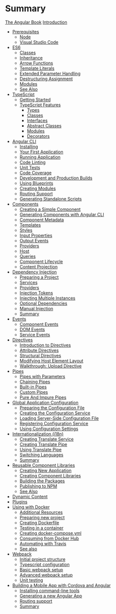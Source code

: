 # Summary

[The Angular Book](title-page.md)
[Introduction](ch00-00-introduction.md)

- [Prerequisites](ch01-00-prerequisites.md)
  - [Node](ch01-01-node.md)
  - [Visual Studio Code](ch01-02-vscode.md)
- [ES6](ch02-00-es6.md)
  - [Classes](ch02-01-classes.md)
  - [Inheritance](ch02-02-inheritance.md)
  - [Arrow Functions](ch02-03-arrow-functions.md)
  - [Template Literals](ch02-04-template-literals.md)
  - [Extended Parameter Handling](ch02-05-extended-parameters.md)
  - [Destructuring Assignment](ch02-06-destructuring.md)
  - [Modules](ch02-07-modules.md)
  - [See Also](ch02-08-see-also.md)
- [TypeScript](ch03-00-typescript.md)
  - [Getting Started](ch03-01-getting-started.md)
  - [TypeScript Features](ch03-02-features.md)
    - [Types](ch03-03-types.md)
    - [Classes](ch03-04-classes.md)
    - [Interfaces](ch03-05-interfaces.md)
    - [Abstract Classes](ch03-06-abstract-classes.md)
    - [Modules](ch03-07-modules.md)
    - [Decorators](ch03-08-decorators.md)
- [Angular CLI](ch04-00-angular-cli.md)
  - [Installing](ch04-01-installing.md)
  - [Your First Application](ch04-02-first-application.md)
  - [Running Application](ch04-03-running-application.md)
  - [Code Linting](ch04-04-linting.md)
  - [Unit Tests](ch04-05-testing.md)
  - [Code Coverage](ch04-06-coverage.md)
  - [Development and Production Builds](ch04-07-development-and-production-builds.md)
  - [Using Blueprints](ch04-08-using-blueprints.md)
  - [Creating Modules](ch04-09-creating-modules.md)
  - [Routing Support](ch04-10-routing-support.md)
  - [Generating Standalone Scripts](ch04-11-generating-standalone-scripts.md)
- [Components](ch05-00-components.md)
  - [Creating a Simple Component](ch05-01-creating-a-simple-component.md)
  - [Generating Components with Angular CLI](ch05-02-generating-components-with-angular-cli.md)
  - [Component Metadata](ch05-03-component-metadata.md)
  - [Templates](ch05-04-templates.md)
  - [Styles](ch05-05-styles.md)
  - [Input Properties](ch05-06-input-properties.md)
  - [Output Events](ch05-07-output-events.md)
  - [Providers](ch05-08-providers.md)
  - [Host](ch05-09-host.md)
  - [Queries](ch05-10-queries.md)
  - [Component Lifecycle](ch05-12-component-lifecycle.md)
  - [Content Projection](ch05-13-content-projection.md)
- [Dependency Injection](ch06-00-dependency-injection.md)
  - [Preparing a Project](ch06-01-preparing-a-project.md)
  - [Services](ch06-02-services.md)
  - [Providers](ch06-03-providers.md)
  - [Injection Tokens](ch06-04-injection-tokens.md)
  - [Injecting Multiple Instances](ch06-05-injecting-multiple-instances.md)
  - [Optional Dependencies](ch06-06-optional-dependencies.md)
  - [Manual Injection](ch06-07-manual-injection.md)
  - [Summary](ch06-08-summary.md)
- [Events](ch07-00-events.md)
  - [Component Events](ch07-01-component-events.md)
  - [DOM Events](ch07-02-dom-events.md)
  - [Service Events](ch07-03-service-events.md)
- [Directives](ch08-00-directives.md)
  - [Introduction to Directives](ch08-01-introduction-to-directives.md)
  - [Attribute Directives](ch08-02-attribute-directives.md)
  - [Structural Directives](ch08-03-structural-directives.md)
  - [Modifying Host Element Layout](ch08-04-modifying-host-layout.md)
  - [Walkthrough: Upload Directive](ch08-05-walkthrough-upload-directive.md)
- [Pipes](ch09-00-pipes.md)
  - [Pipes with Parameters](ch09-01-pipes-with-parameters.md)
  - [Chaining Pipes](ch09-02-chaining-pipes.md)
  - [Built-in Pipes](ch09-03-built-in-pipes.md)
  - [Custom Pipes](ch09-04-custom-pipes.md)
  - [Pure And Impure Pipes](ch09-05-pure-and-impure-pipes.md)
- [Global Application Configuration](ch10-00-global-application-configuration.md)
  - [Preparing the Configuration File](ch10-01-preparing-configuration-file.md)
  - [Creating the Configuration Service](ch10-02-creating-configuration-service.md)
  - [Loading Server-Side Configuration File](ch10-03-loading-configuration-file.md)
  - [Registering Configuration Service](ch10-04-registering-configuration-service.md)
  - [Using Configuration Settings](ch10-05-using-configuration-settings.md)
- [Internationalization (i18n)](ch11-00-i18n.md)
  - [Creating Translate Service](ch11-01-creating-translate-service.md)
  - [Creating Translate Pipe](ch11-02-creating-translate-pipe.md)
  - [Using Translate Pipe](ch11-03-using-translate-pipe.md)
  - [Switching Languages](ch11-04-switching-languages.md)
  - [Summary](ch11-05-summary.md)
- [Reusable Component Libraries](ch12-00-reusable-component-libraries.md)
  - [Creating New Application](ch12-01-creating-new-application.md)
  - [Creating Component Libraries](ch12-02-creating-component-libraries.md)
  - [Building the Packages](ch12-03-building-the-packages.md)
  - [Publishing to NPM](ch12-04-publishing-to-npm.md)
  - [See Also](ch12-05-see-also.md)
- [Dynamic Content](ch13-00-dynamic-content.md)
- [Plugins]()
- [Using with Docker]()
  - [Additional Resources]()
  - [Preparing new project]()
  - [Creating Dockerfile]()
  - [Testing in a container]()
  - [Creating docker-compose.yml]()
  - [Consuming from Docker Hub]()
  - [Automating with Travis]()
  - [See also]()
- [Webpack]()
  - [Initial project structure]()
  - [Typescript configuration]()
  - [Basic webpack setup]()
  - [Advanced webpack setup]()
  - [Unit testing]()
- [Building a Mobile App with Cordova and Angular]()
  - [Installing command-line tools]()
  - [Generating a new Angular App]()
  - [Routing support]()
  - [Summary]()
